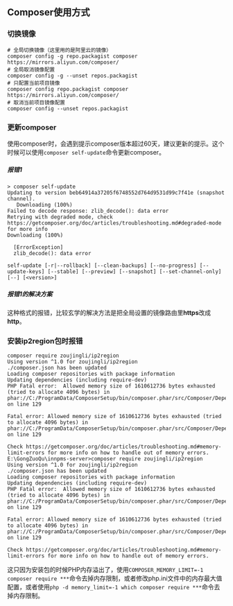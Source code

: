 ## Composer使用方式

### 切换镜像


```shell
# 全局切换镜像（这里用的是阿里云的镜像）
composer config -g repo.packagist composer https://mirrors.aliyun.com/composer/
# 全局取消镜像配置
composer config -g --unset repos.packagist
# 只配置当前项目镜像
composer config repo.packagist composer https://mirrors.aliyun.com/composer/
# 取消当前项目镜像配置
composer config --unset repos.packagist
```

### 更新composer

使用composer时，会遇到提示composer版本超过60天，建议更新的提示。这个时候可以使用`composer self-update`命令更新composer。

##### 报错1

```
> composer self-update
Updating to version beb64914a37205f6748552d764d9531d99c7f41e (snapshot channel).
   Downloading (100%)
Failed to decode response: zlib_decode(): data error
Retrying with degraded mode, check https://getcomposer.org/doc/articles/troubleshooting.md#degraded-mode for more info
Downloading (100%)

  [ErrorException]
  zlib_decode(): data error

self-update [-r|--rollback] [--clean-backups] [--no-progress] [--update-keys] [--stable] [--preview] [--snapshot] [--set-channel-only] [--] [<version>]
```

##### 报错1的解决方案

这种格式的报错，比较玄学的解决方法是把全局设置的镜像路由里**https**改成**http**。

### 安装ip2region包时报错

```
composer require zoujingli/ip2region
Using version ^1.0 for zoujingli/ip2region
./composer.json has been updated
Loading composer repositories with package information
Updating dependencies (including require-dev)
PHP Fatal error:  Allowed memory size of 1610612736 bytes exhausted (tried to allocate 4096 bytes) in phar://C:/ProgramData/ComposerSetup/bin/composer.phar/src/Composer/DependencyResolver/RuleSetGenerator.php on line 129

Fatal error: Allowed memory size of 1610612736 bytes exhausted (tried to allocate 4096 bytes) in phar://C:/ProgramData/ComposerSetup/bin/composer.phar/src/Composer/DependencyResolver/RuleSetGenerator.php on line 129

Check https://getcomposer.org/doc/articles/troubleshooting.md#memory-limit-errors for more info on how to handle out of memory errors.
E:\GongZuoQu\innpms-server>composer require zoujingli/ip2region
Using version ^1.0 for zoujingli/ip2region
./composer.json has been updated
Loading composer repositories with package information
Updating dependencies (including require-dev)
PHP Fatal error:  Allowed memory size of 1610612736 bytes exhausted (tried to allocate 4096 bytes) in phar://C:/ProgramData/ComposerSetup/bin/composer.phar/src/Composer/DependencyResolver/RuleSetGenerator.php on line 129

Fatal error: Allowed memory size of 1610612736 bytes exhausted (tried to allocate 4096 bytes) in phar://C:/ProgramData/ComposerSetup/bin/composer.phar/src/Composer/DependencyResolver/RuleSetGenerator.php on line 129

Check https://getcomposer.org/doc/articles/troubleshooting.md#memory-limit-errors for more info on how to handle out of memory errors.
```

这只因为安装包的时候PHP内存溢出了，使用`COMPOSER_MEMORY_LIMIT=-1 composer require ***`命令去掉内存限制，或者修改php.ini文件中的内存最大值配置，或者使用`php -d memory_limit=-1 which composer require ***`命令去掉内存限制。

